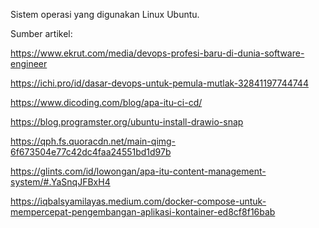 Sistem operasi yang digunakan Linux Ubuntu.

Sumber artikel: 

https://www.ekrut.com/media/devops-profesi-baru-di-dunia-software-engineer

https://ichi.pro/id/dasar-devops-untuk-pemula-mutlak-32841197744744

https://www.dicoding.com/blog/apa-itu-ci-cd/

https://blog.programster.org/ubuntu-install-drawio-snap

https://qph.fs.quoracdn.net/main-qimg-6f673504e77c42dc4faa24551bd1d97b

https://glints.com/id/lowongan/apa-itu-content-management-system/#.YaSnqJFBxH4

https://iqbalsyamilayas.medium.com/docker-compose-untuk-mempercepat-pengembangan-aplikasi-kontainer-ed8cf8f16bab
